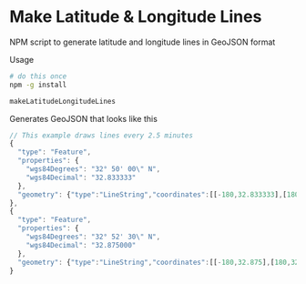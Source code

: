 
# Make Latitude & Longitude Lines

NPM script to generate latitude and longitude lines in GeoJSON format

Usage

``` bash
# do this once
npm -g install

makeLatitudeLongitudeLines

```

Generates GeoJSON that looks like this


``` javascript
// This example draws lines every 2.5 minutes
{
  "type": "Feature",
  "properties": {
    "wgs84Degrees": "32° 50' 00\" N",
    "wgs84Decimal": "32.833333"
  },
  "geometry": {"type":"LineString","coordinates":[[-180,32.833333],[180,32.833333]]      }
},
{
  "type": "Feature",
  "properties": {
    "wgs84Degrees": "32° 52' 30\" N",
    "wgs84Decimal": "32.875000"
  },
  "geometry": {"type":"LineString","coordinates":[[-180,32.875],[180,32.875]]      }
}
```

